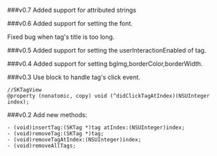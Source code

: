 ###v0.7
Added support for attributed strings

###v0.6
Added support for setting the font.

Fixed bug when tag's title is too long.

###v0.5
Added support for setting the userInteractionEnabled of tag.

###v0.4
Added support for setting bgImg,borderColor,borderWidth.

###v0.3
Use block to handle tag's click event.
```objc
//SKTagView
@property (nonatomic, copy) void (^didClickTagAtIndex)(NSUInteger index);
```

###v0.2
Add new methods:
```objc
- (void)insertTag:(SKTag *)tag atIndex:(NSUInteger)index;
- (void)removeTag:(SKTag *)tag;
- (void)removeTagAtIndex:(NSUInteger)index;
- (void)removeAllTags;
```
